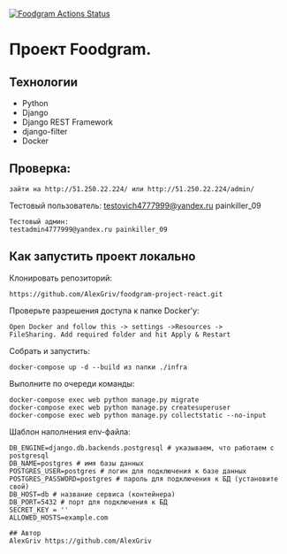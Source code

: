 [![Foodgram Actions Status](https://github.com/AlexGriv/foodgram-project-react/workflows/Foodgram/badge.svg)](https://github.com/AlexGriv/foodgram-project-react/actions)
# Проект Foodgram.

## Технологии
* Python
* Django
* Django REST Framework
* django-filter
* Docker

## Проверка:
```
зайти на http://51.250.22.224/ или http://51.250.22.224/admin/
```
Тестовый пользователь:
testovich4777999@yandex.ru painkiller_09
```
Тестовый админ:
testadmin4777999@yandex.ru painkiller_09
```

## Как запустить проект локально
Клонировать репозиторий:
```
https://github.com/AlexGriv/foodgram-project-react.git
```
Проверьте разрешения доступа к папке Docker'у:
```
Open Docker and follow this -> settings ->Resources ->
FileSharing. Add required folder and hit Apply & Restart
```
Собрать и запустить:
```
docker-compose up -d --build из папки ./infra
```
Выполните по очереди команды:
```
docker-compose exec web python manage.py migrate
docker-compose exec web python manage.py createsuperuser
docker-compose exec web python manage.py collectstatic --no-input
```

Шаблон наполнения env-файла:
```
DB_ENGINE=django.db.backends.postgresql # указываем, что работаем с postgresql
DB_NAME=postgres # имя базы данных
POSTGRES_USER=postgres # логин для подключения к базе данных
POSTGRES_PASSWORD=postgres # пароль для подключения к БД (установите свой)
DB_HOST=db # название сервиса (контейнера)
DB_PORT=5432 # порт для подключения к БД
SECRET_KEY = ''
ALLOWED_HOSTS=example.com

## Автор
AlexGriv https://github.com/AlexGriv
